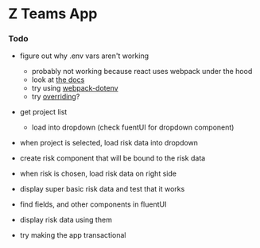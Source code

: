 # Z Teams App

### Todo
- figure out why .env vars aren't working
  - probably not working because react uses webpack under the hood
  - look at [the docs](https://create-react-app.dev/docs/adding-custom-environment-variables/)
  - try using [webpack-dotenv](https://www.npmjs.com/package/dotenv-webpack)
  - try [overriding](https://marmelab.com/blog/2021/07/22/cra-webpack-no-eject.html#:~:text=Create%2DReact%2DApp%20is%20a,unless%20you%20decide%20to%20eject%20.)?
- get project list
  - load into dropdown (check fuentUI for dropdown component)
- when project is selected, load risk data into dropdown
- create risk component that will be bound to the risk data
- when risk is chosen, load risk data on right side
- display super basic risk data and test that it works
- find fields, and other components in fluentUI
- display risk data using them

- try making the app transactional 



